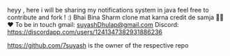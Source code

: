 heyy , here i will be sharing my notifications system in java 
feel free to contribute and fork ! :)
Bhai Bina Sharm clone mat karna credit de samja 🥹🥹♥️ 
To be in touch gmail: suyashDhulap@gmail.com
Discord: https://discordapp.com/users/1241347382931886236







https://github.com/7suyash is the owner of the respective repo
